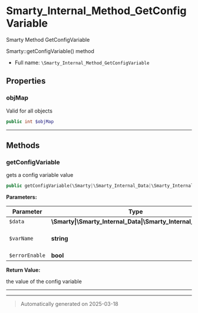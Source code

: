 
# Smarty_Internal_Method_GetConfigVariable

Smarty Method GetConfigVariable

Smarty::getConfigVariable() method

* Full name: `\Smarty_Internal_Method_GetConfigVariable`



## Properties


### objMap

Valid for all objects

```php
public int $objMap
```






***

## Methods


### getConfigVariable

gets  a config variable value

```php
public getConfigVariable(\Smarty|\Smarty_Internal_Data|\Smarty_Internal_Template $data, string $varName = null, bool $errorEnable = true): null|string
```








**Parameters:**

| Parameter | Type | Description |
|-----------|------|-------------|
| `$data` | **\Smarty&#124;\Smarty_Internal_Data&#124;\Smarty_Internal_Template** |  |
| `$varName` | **string** | the name of the config variable |
| `$errorEnable` | **bool** |  |


**Return Value:**

the value of the config variable




***


***
> Automatically generated on 2025-03-18
